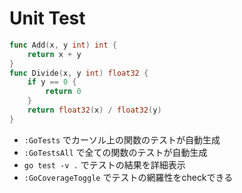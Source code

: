 # Unit Test
```go
func Add(x, y int) int {
    return x + y
}
func Divide(x, y int) float32 {
    if y == 0 {
        return 0
    }
    return float32(x) / float32(y)
}

```
- `:GoTests` でカーソル上の関数のテストが自動生成
- `:GoTestsAll` で全ての関数のテストが自動生成
- `go test -v .` でテストの結果を詳細表示
- `:GoCoverageToggle` でテストの網羅性をcheckできる
